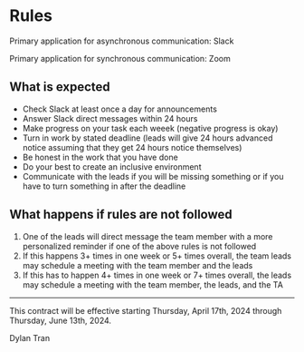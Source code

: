 # Rules

Primary application for asynchronous communication: Slack

Primary application for synchronous communication: Zoom

## What is expected
- Check Slack at least once a day for announcements
- Answer Slack direct messages within 24 hours
- Make progress on your task each weeek (negative progress is okay)
- Turn in work by stated deadline (leads will give 24 hours advanced notice assuming that they get 24 hours notice themselves)
- Be honest in the work that you have done
- Do your best to create an inclusive environment
- Communicate with the leads if you will be missing something or if you have to turn something in after the deadline

## What happens if rules are not followed
1. One of the leads will direct message the team member with a more personalized reminder if one of the above rules is not followed
2. If this happens 3+ times in one week or 5+ times overall, the team leads may schedule a meeting with the team member and the leads
3. If this has to happen 4+ times in one week or 7+ times overall, the leads may schedule a meeting with the team member, the leads, and the TA

<hr>

This contract will be effective starting Thursday, April 17th, 2024 through Thursday, June 13th, 2024.

Dylan Tran
